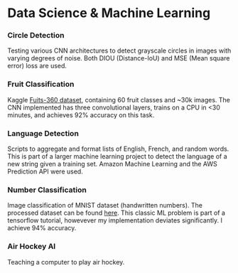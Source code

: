 # Data Science &amp; Machine Learning

### Circle Detection
Testing various CNN architectures to detect grayscale circles in images with varying degrees of noise. Both DIOU (Distance-IoU) and MSE (Mean square error) loss are used.

### Fruit Classification
Kaggle [Fuits-360 dataset](https://www.kaggle.com/moltean/fruits/version/9), containing 60 fruit classes and ~30k images. The CNN implemented has three convolutional layers, trains on a CPU in <30 minutes, and achieves 92% accuracy on this task.

### Language Detection
Scripts to aggregate and format lists of English, French, and random words.  This is part of a larger machine learning project to detect the language of a new string given a training set.  Amazon Machine Learning and the AWS Prediction API were used.

### Number Classification
Image classification of MNIST dataset (handwritten numbers).  The processed dataset can be found [here](http://cis.jhu.edu/~sachin/digit/digit.html).  This classic ML problem is part of a tensorflow tutorial, howevever my implementation deviates significantly.  I achieve 94% accuracy.

### Air Hockey AI
Teaching a computer to play air hockey.
